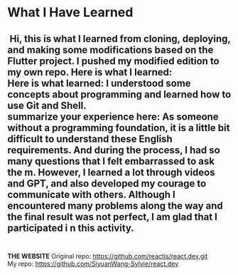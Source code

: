 # What I Have Learned
﻿
Hi, this is what I learned from cloning, deploying, and making some modifications based on the Flutter project. I pushed my modified edition to my own repo. Here is what I learned:  
Here is what learned: I understood some concepts about programming and learned how to use Git and Shell.  
summarize your experience here: As someone without a programming foundation, it is a little bit difficult to understand these English requirements. And during the process, I had so many questions that I felt embarrassed to ask the
m. However, I learned a lot through videos and GPT, and also developed my courage to communicate with others. Although I encountered many problems along the way and the final result was not perfect, I am glad that I participated i
n this activity.  
﻿
﻿
---
**THE WEBSITE**
Original repo: https://github.com/reactjs/react.dev.git  
My repo: https://github.com/SiyuanWang-Sylvie/react.dev
